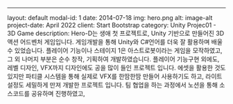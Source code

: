 ---
layout: default
modal-id: 1
date: 2014-07-18
img: hero.png
alt: image-alt
project-date: April 2022
client: Start Bootstrap
category: Unity Projec01 - 3D Game
description: Hero-D는 생애 첫 프로젝트로, Unity 기반으로 만들어진 3D 액션 어드벤처 게임입니다. 게임개발을 통해 Unity와 C#언어를 더욱 잘 활용하며 배울 수 있었습니다. 플레이어 기능이나 스테이지 1은 아스트로봇이라는 게임을 모작하였고, 그 외 나머지 부분은 순수 창작, 기획하여 개발하였습니다. 플레이어 기능구현 외에도, 레벨 디자인, VFX까지 디자인에도 공을 많이 들인 프로젝트 입니다. 에셋을 활용한 것도 있지만 파티클 시스템을 통해 실제로 VFX를 한땀한땀 만들어 사용하기도 하고, 라이트 설정도 세밀하게 만져 개발한 프로젝트 입니다. 팀 협업을 하는 과정에서 노션을 통해 소스코드를 공유하며 진행하였고,
